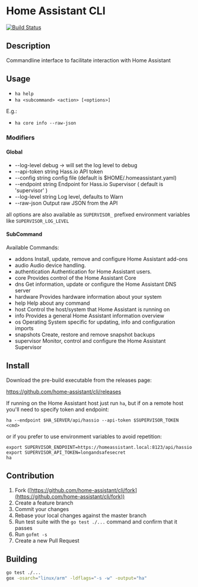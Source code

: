 # Home Assistant CLI

[![Build Status](https://travis-ci.org/home-assistant/cli.svg?branch=master)](https://travis-ci.org/home-assistant/cli)

## Description

Commandline interface to facilitate interaction with Home Assistant

## Usage

- `ha help`
- `ha <subcommand> <action> [<options>]`

E.g.:

- `ha core info --raw-json`

### Modifiers

#### Global

- --log-level debug -> will set the log level to debug
- --api-token string   Hass.io API token
- --config string      config file (default is $HOME/.homeassistant.yaml)
- --endpoint string    Endpoint for Hass.io Supervisor ( default is 'supervisor' )
- --log-level string   Log level, defaults to Warn
- --raw-json           Output raw JSON from the API

all options are also available as `SUPERVISOR_` prefixed environment variables like `SUPERVISOR_LOG_LEVEL`

#### SubCommand

Available Commands:

- addons         Install, update, remove and configure Home Assistant add-ons
- audio          Audio device handling.
- authentication Authentication for Home Assistant users.
- core           Provides control of the Home Assistant Core
- dns            Get information, update or configure the Home Assistant DNS server
- hardware       Provides hardware information about your system
- help           Help about any command
- host           Control the host/system that Home Assistant is running on
- info           Provides a general Home Assistant information overview
- os             Operating System specific for updating, info and configuration imports
- snapshots      Create, restore and remove snapshot backups
- supervisor     Monitor, control and configure the Home Assistant Supervisor

## Install

Download the pre-build executable from the releases page:

<https://github.com/home-assistant/cli/releases>

If running on the Home Assistant host just run `ha`, but if on a remote host you'll need to specify token and endpoint:

```shell
ha --endpoint $HA_SERVER/api/hassio --api-token $SUPERVISOR_TOKEN <cmd>
```

or if you prefer to use environment variables to avoid repetition:

```shell
export SUPERVISOR_ENDPOINT=https://homeassistant.local:8123/api/hassio
export SUPERVISOR_API_TOKEN=longandsafesecret
ha
```

## Contribution

1. Fork ([https://github.com/home-assistant/cli/fork](https://github.com/home-assistant/cli/fork))
1. Create a feature branch
1. Commit your changes
1. Rebase your local changes against the master branch
1. Run test suite with the `go test ./...` command and confirm that it passes
1. Run `gofmt -s`
1. Create a new Pull Request

## Building

```bash
go test ./...
gox -osarch="linux/arm" -ldflags="-s -w" -output="ha"
```
